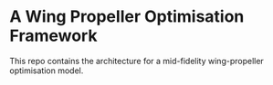 # A Wing Propeller Optimisation Framework
This repo contains the architecture for a mid-fidelity wing-propeller optimisation model.